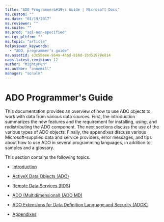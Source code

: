```yaml
---
title: "ADO Programmer&#39;s Guide | Microsoft Docs"
ms.custom: ""
ms.date: "01/19/2017"
ms.reviewer: ""
ms.suite: ""
ms.prod: "sql-non-specified"
ms.tgt_pltfrm: ""
ms.topic: "article"
helpviewer_keywords: 
  - "ADO, programmer's guide"
ms.assetid: e3c50eee-964a-4abd-810d-1bd51978e814
caps.latest.revision: 12
author: "MightyPen"
ms.author: "annemill"
manager: "sonalm"
---
```

# ADO Programmer&#39;s Guide
This documentation provides an overview of how to use ADO objects to work with data from various data sources. First, the introduction summarizes the new features and the requirement for installing, using, and redistributing the ADO component. The next sections discuss the use of the various types of ADO objects. Finally, the appendixes discuss various Microsoft-supplied data and service providers, error messages, and tips about how to use ADO in several programming languages, in addition to samples and a glossary.  
  
 This section contains the following topics.  
  
-   [Introduction](../../ado/guide/ado-introduction.md)  
  
-   [ActiveX Data Objects (ADO)](../../ado/guide/data/activex-data-objects-ado.md)  
  
-   [Remote Data Services (RDS)](../../ado/guide/remote-data-service/remote-data-service-rds.md)  
  
-   [ADO (Multidimensional) (ADO MD)](../../ado/guide/multidimensional/ado-multidimensional-ado-md.md)  
  
-   [ADO Extensions for Data Definition Language and Security (ADOX)](../../ado/guide/extensions/ado-extensions-for-data-definition-language-and-security-adox.md)  
  
-   [Appendixes](../../ado/guide/appendixes/ado-appendixes.md)